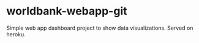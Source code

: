 # worldbank-webapp-git
Simple web app dashboard project to show data visualizations. Served on heroku.
